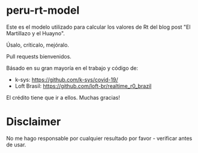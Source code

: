 # peru-rt-model

Este es el modelo utilizado para calcular los valores de Rt del blog post "El Martillazo y el Huayno".

Úsalo, críticalo, mejóralo.

Pull requests bienvenidos.

Básado en su gran mayoría en el trabajo y código de:

- k-sys: https://github.com/k-sys/covid-19/
- Loft Brasil: https://github.com/loft-br/realtime_r0_brazil

El crédito tiene que ir a ellos. Muchas gracias!

# Disclaimer
No me hago responsable por cualquier resultado por favor - verificar antes de usar.
